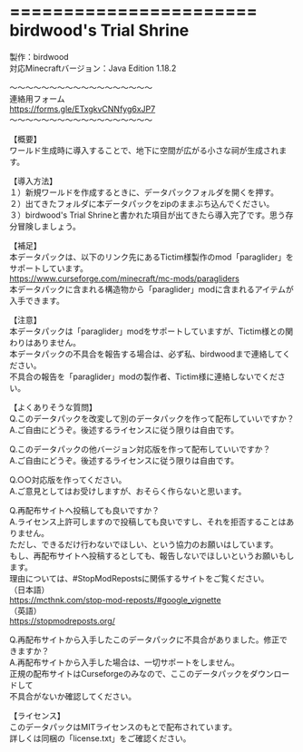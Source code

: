 =======================  
birdwood's Trial Shrine  
=======================  
  
製作：birdwood  
対応Minecraftバージョン：Java Edition 1.18.2  
  
～～～～～～～～～～～～～～～～～～  
連絡用フォーム  
<https://forms.gle/ETxgkvCNNfyg6xJP7>  
～～～～～～～～～～～～～～～～～～  
  
【概要】  
ワールド生成時に導入することで、地下に空間が広がる小さな祠が生成されます。  
  
【導入方法】  
１）新規ワールドを作成するときに、データパックフォルダを開くを押す。  
２）出てきたフォルダに本データパックをzipのままぶち込んでください。  
３）birdwood's Trial Shrineと書かれた項目が出てきたら導入完了です。思う存分冒険しましょう。  
  
【補足】  
本データパックは、以下のリンク先にあるTictim様製作のmod「paraglider」をサポートしています。  
<https://www.curseforge.com/minecraft/mc-mods/paragliders>  
本データパックに含まれる構造物から「paraglider」modに含まれるアイテムが入手できます。  
  
【注意】  
本データパックは「paraglider」modをサポートしていますが、Tictim様との関わりはありません。  
本データパックの不具合を報告する場合は、必ず私、birdwoodまで連絡してください。  
不具合の報告を「paraglider」modの製作者、Tictim様に連絡しないでください。  
  
【よくありそうな質問】  
Q.このデータパックを改変して別のデータパックを作って配布していいですか？  
A.ご自由にどうぞ。後述するライセンスに従う限りは自由です。  
  
Q.このデータパックの他バージョン対応版を作って配布していいですか？  
A.ご自由にどうぞ。後述するライセンスに従う限りは自由です。  
  
Q.○○対応版を作ってください。  
A.ご意見としてはお受けしますが、おそらく作らないと思います。  
  
Q.再配布サイトへ投稿しても良いですか？  
A.ライセンス上許可しますので投稿しても良いですし、それを拒否することはありません。  
ただし、できるだけ行わないでほしい、という協力のお願いはしています。  
もし、再配布サイトへ投稿するとしても、報告しないでほしいというお願いもします。  
理由については、#StopModRepostsに関係するサイトをご覧ください。  
（日本語）  
<https://mcthnk.com/stop-mod-reposts/#google_vignette>  
（英語）  
<https://stopmodreposts.org/>  
  
Q.再配布サイトから入手したこのデータパックに不具合がありました。修正できますか？  
A.再配布サイトから入手した場合は、一切サポートをしません。  
正規の配布サイトはCurseforgeのみなので、ここのデータパックをダウンロードして  
不具合がないか確認してください。  
  
【ライセンス】  
このデータパックはMITライセンスのもとで配布されています。  
詳しくは同梱の「license.txt」をご確認ください。  
  